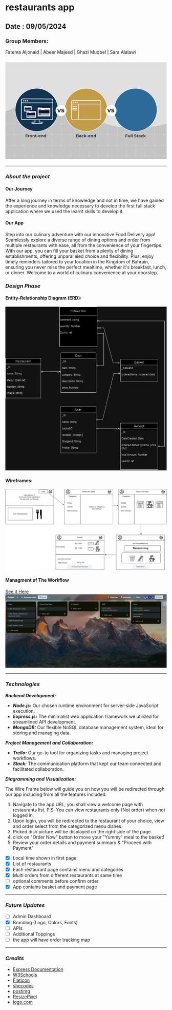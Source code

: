 # restaurants app

## Date : 09/05/2024

### Group Members:

Fatema Aljonaid | Abeer Majeed | Ghazi Muqbel | Sara Alalawi

### ![alt text](./images/image.png)

---

### **_About the project_**

#### Our Journey

After a long journey in terms of knowledge and not in time, we have gained the experience and knowledge necessary to develop the first full stack application where we used the learnt skills to develop it.

#### Our App

Step into our culinary adventure with our innovative Food Delivery app! Seamlessly explore a diverse range of dining options and order from multiple restaurants with ease, all from the convenience of your fingertips. With our app, you can fill your basket from a plenty of dining establishments, offering unparalleled choice and flexibility. Plus, enjoy timely reminders tailored to your location in the Kingdom of Bahrain, ensuring you never miss the perfect mealtime, whether it's breakfast, lunch, or dinner. Welcome to a world of culinary convenience at your doorstep.

### **_Design Phase_**

#### Entity-Relationship Diagram (ERD):

![ERD](./images/erdFinal.drawio.png)

#### Wireframes:

![Wireframes](./images/appUI.drawio.png)

#### Managment of The Workflow

[See it Here](https://trello.com/b/TRVA5v78/project)
![Workflow](./images/sprint2.png)

---

### **_Technologies_**

**_Backend Development:_**

- **_Node.js:_** Our chosen runtime environment for server-side JavaScript execution.
- **_Express.js:_** The minimalist web application framework we utilized for streamlined API development.
- **_MongoDB:_** Our flexible NoSQL database management system, ideal for storing and managing data.

**_Project Management and Collaboration:_**

- **_Trello:_** Our go-to tool for organizing tasks and managing project workflows.
- **_Slack:_** The communication platform that kept our team connected and facilitated collaboration.

**_Diagramming and Visualization:_**

The Wire Frame below will guide you on how you will be redirected through our app including from all the features included:

1. Navigate to the app URL, you shall view a welcome page with restaurants list. P.S: You can view restaurants only (Not order) when not logged in.
2. Upon login, you will be redirected to the restaurant of your choice, view and order select from the categorized menu dishes.
3. Picked dish picture will be displayed on the right side of the page.
4. click on "Order Now" button to move your "Yummy" meal to the basket!
5. Review your order details and payment summary & "Proceed with Payment"

- [X] Local time shown in first page
- [X] List of restaurants
- [X] Each restaurant page contains menu and categories
- [X] Multi orders from different restaurants at same time
- [ ] optional comments before confirm order
- [X] App contains basket and payment page

---

### **_Future Updates_**

- [ ] Admin Dashboard
- [X] Branding (Logo, Colors, Fonts)
- [ ] APIs
- [ ] Additional Toppings
- [ ] the app will have order tracking map

---

### **_Credits_**
- [Express Documentation](https://expressjs.com/en/guide/using-middleware.html)
- [W3Schools](https://www.w3schools.com/)
- [Flaticon](https://www.flaticon.com/)
- [shecodes](https://palettes.shecodes.io/palettes/1475)
- [postimg](https://postimg.cc/)
- [ResizePixel](https://www.resizepixel.com/)
- [logo.com](https://logo.com/)


